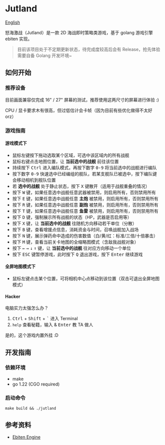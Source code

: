 # Jutland

[English](./README_EN.md)

怒海激战（Jutland）是一款 2D 海战即时策略类游戏，基于 golang 游戏引擎 ebiten 实现。

> 目前该项目处于不定期更新状态，待完成度较高后会有 Release，抢先体验需要自备 Golang 开发环境~

## 如何开始

### 推荐设备

目前画面兼容仅完成 16" / 27" 屏幕的测试，推荐使用这两尺寸的屏幕进行体验 :)

CPU / 显卡要求木有很高，但过低估计会卡帧（因为目前有些优化做得不太好 orz）

### 游戏指南

#### 游戏模式下

- 鼠标左键按下拖动选取某个区域，可选中该区域内的所有战舰
- 鼠标右键点击地图位置，让 **当前选中的战舰** 前往该位置
- 持续按下 <kbd>Ctrl</kbd> 进入编队模式，再按下数字 <kbd>0-9</kbd> 将当前选中的战舰进行编队
- 按下数字 <kbd>0-9</kbd> 快速选中已经编组的舰队，若某支舰队已被选中，按下编队键会移动相机到舰队位置
- 若 **选中的战舰** 处于静止状态，按下 <kbd>X</kbd> 键散开（适用于战舰重叠的情况）
- 按下 <kbd>W</kbd> 键，如果任意选中战舰任意武器被禁用，则启用所有，否则禁用所有
- 按下 <kbd>E</kbd> 键，如果任意选中战舰任意 **主炮** 被禁用，则启用所有，否则禁用所有
- 按下 <kbd>R</kbd> 键，如果任意选中战舰任意 **副炮** 被禁用，则启用所有，否则禁用所有
- 按下 <kbd>T</kbd> 键，如果任意选中战舰任意 **鱼雷** 被禁用，则启用所有，否则禁用所有
- 按下 <kbd>D</kbd> 键，强制展示所有战舰的状态（HP，武器是否启用等）
- 按下 <kbd>X</kbd> 键，让 **当前选中的战舰** 往随机方向移动若干单位（分散）
- 按下 <kbd>B</kbd> 键，查看增援点信息，消耗资金与时间，召唤战舰加入战场
- 按下 <kbd>N</kbd> 键，展示弹药命中造成的伤害数值（白/黄/红：标准/三倍/十倍暴击）
- 按下 <kbd>M</kbd> 键，查看当前关卡地图的全缩略图模式（含敌我战舰对象）
- 按下 <kbd>←</kbd> <kbd>→</kbd> <kbd>↓</kbd> <kbd>↑</kbd> 键，让 **当前选中的战舰** 往对应方向移动一个单位
- 按下 <kbd>ESC</kbd> 键暂停游戏，此时按下 <kbd>Q</kbd> 退出游戏，按下 <kbd>Enter</kbd> 继续游戏

#### 全屏地图模式下

- 鼠标左键点击某个位置，可将相机中心点移动到该位置（双击可退出全屏地图模式）

#### Hacker

电脑实力太强怎么办？

1. <kbd>Ctrl</kbd> + <kbd>Shift</kbd> + <kbd>\`</kbd> 进入 Terminal
2. `help` 查看秘籍，输入 & <kbd>Enter</kbd> 教 TA 做人

是的，这个游戏内置外挂 :D

## 开发指南

### 依赖环境

- make
- go 1.22 (CGO required)

### 启动命令

```shell
make build && ./jutland
```

## 参考资料

- [Ebiten Engine](https://ebitengine.org/)
